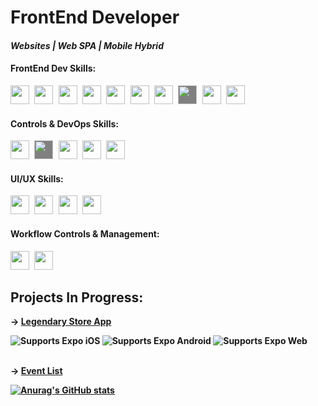 

<h1> FrontEnd Developer</h1>
<h4><i>Websites | Web SPA | Mobile Hybrid </i><h4>

<div>
  <h4>FrontEnd Dev Skills:</h4>
    <img style="margin-right: 5px;" src="https://cdn.jsdelivr.net/gh/devicons/devicon/icons/html5/html5-original.svg" width="30px" />
    <img style="margin-right: 5px;" src="https://cdn.jsdelivr.net/gh/devicons/devicon/icons/css3/css3-original.svg" width="30px" />
    <img style="margin-right: 5px;" src="https://cdn.jsdelivr.net/gh/devicons/devicon/icons/sass/sass-original.svg" width="30px" />
    <img style="margin-right: 5px;" src="https://cdn.jsdelivr.net/gh/devicons/devicon/icons/javascript/javascript-original.svg" width="30px" />
    <img style="margin-right: 5px;" src="https://cdn.jsdelivr.net/gh/devicons/devicon/icons/typescript/typescript-original.svg" width="30px" />
    <img style="margin-right: 5px;" src="https://cdn.jsdelivr.net/gh/devicons/devicon/icons/nodejs/nodejs-original.svg" width="30px" />
    <img style="margin-right: 5px;" src="https://cdn.jsdelivr.net/gh/devicons/devicon/icons/react/react-original.svg" width="30px" />
    <img style="margin-right: 5px; background-color: grey" src="https://cdn.jsdelivr.net/gh/devicons/devicon/icons/nextjs/nextjs-original.svg" width="30px"/>
    <img style="margin-right: 5px" src="https://cdn.jsdelivr.net/gh/devicons/devicon/icons/redux/redux-original.svg" width="30px" />
    <img style="margin-right: 5px" src="https://cdn.jsdelivr.net/gh/devicons/devicon/icons/jest/jest-plain.svg" width="30px" />
    <br/>
  <h4>Controls & DevOps Skills: </h4>
    <img style="margin-right: 5px" src="https://cdn.jsdelivr.net/gh/devicons/devicon/icons/git/git-original.svg" width="30px" />
    <img style="margin-right: 5px;  background-color: grey" src="https://cdn.jsdelivr.net/gh/devicons/devicon/icons/github/github-original.svg" width="30px" />
    <img style="margin-right: 5px" src="https://cdn.jsdelivr.net/gh/devicons/devicon/icons/gitlab/gitlab-original.svg" width="30px" />
    <img style="margin-right: 5px" src="https://cdn.jsdelivr.net/gh/devicons/devicon/icons/docker/docker-original.svg"  width="30px" />
    <img style="margin-right: 5px" src="https://www.vectorlogo.zone/logos/getpostman/getpostman-icon.svg" width="30px" />
    <br/>
   <h4>UI/UX Skills: </h4>
    <img style="margin-right: 5px;" src="https://cdn.jsdelivr.net/gh/devicons/devicon/icons/figma/figma-original.svg" width="30px" />
    <img style="margin-right: 5px;" src="https://cdn.jsdelivr.net/gh/devicons/devicon/icons/photoshop/photoshop-plain.svg" width="30px" />
    <img style="margin-right: 5px;" src="https://cdn.jsdelivr.net/gh/devicons/devicon/icons/xd/xd-plain.svg" width="30px" />
    <img style="margin-right: 5px;" src="https://cdn.jsdelivr.net/gh/devicons/devicon/icons/devicon/devicon-original.svg" width="30px" />
  <br/>
  <h4>Workflow Controls & Management:</h4>
    <img style="margin-right: 5px;" src="https://asset.brandfetch.io/idU6lzwMYA/idMaCKxlWy.svg" width="30px" />
    <img style="margin-right: 5px;" src="https://www.vectorlogo.zone/logos/monday/monday-icon.svg" width="30px" />
  </div>
<div>
  
  <div>
    <h2>Projects In Progress: </h2>
    →
    <a style="margin-bottom: 3px;" href="https://github.com/Djonatanabreu/legendary-store-mobile">Legendary Store App</a>
    <p>
  <!-- iOS -->
  <img alt="Supports Expo iOS" longdesc="Supports Expo iOS" src="https://img.shields.io/badge/iOS-4630EB.svg?style=flat-square&logo=APPLE&labelColor=999999&logoColor=fff" />
  <!-- Android -->
  <img alt="Supports Expo Android" longdesc="Supports Expo Android" src="https://img.shields.io/badge/Android-4630EB.svg?style=flat-square&logo=ANDROID&labelColor=A4C639&logoColor=fff" />
  <!-- Web -->
  <img alt="Supports Expo Web" longdesc="Supports Expo Web" src="https://img.shields.io/badge/web-4630EB.svg?style=flat-square&logo=GOOGLE-CHROME&labelColor=4285F4&logoColor=fff" />
</p>
    <br/>
    →
    <a href="https://github.com/Djonatanabreu/event-list-app">Event List</a>
  </div>

  [![Anurag's GitHub stats](https://github-readme-stats.vercel.app/api?username=djonatanAbreu)](https://github.com/anuraghazra/github-readme-stats)

